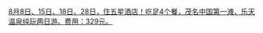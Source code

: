   
[8月8日、15日、18日、28日，住五星酒店！吃足4个餐，茂名中国第一滩、乐天温泉纯玩两日游。费用：329元。](http://www.dianyue.me/archives/093/foozq2bkuv3xaw27/)